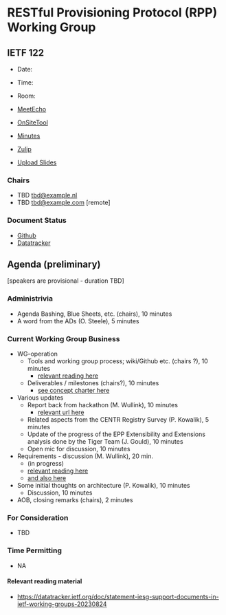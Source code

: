 
# RESTful Provisioning Protocol (RPP) Working Group

## IETF 122

* Date:
* Time:
* Room:

* [MeetEcho](https://meetings.conf.meetecho.com/ietf122/?session=)
* [OnSiteTool](https://meetings.conf.meetecho.com/onsite122/?session=)

* [Minutes](https://codimd.ietf.org/notes-ietf-122-rpp)
* [Zulip](https://zulip.ietf.org/#narrow/stream/rpp)
* [Upload Slides](https://datatracker.ietf.org/meeting/122/session/rpp)

### Chairs

* TBD [tbd@example.nl](tbd@example.nl)
* TBD [tbd@example.com](tbd@example.com) [remote]

### Document Status

* [Github](https://github.com/ietf-wg-rpp/wg-materials/blob/main/dnsop-document-status.md)
* [Datatracker](https://datatracker.ietf.org/wg/rpp/documents/)

## Agenda (preliminary)
[speakers are provisional - duration TBD]

### Administrivia

* Agenda Bashing, Blue Sheets, etc. (chairs), 10 minutes
* A word from the ADs (O. Steele), 5 minutes
<!--
* Updates of Old Work, Chairs, 10 minutes
-->
### Current Working Group Business
* WG-operation
  - Tools and working group process; wiki/Github etc. (chairs ?), 10 minutes
    - [relevant reading here](https://datatracker.ietf.org/doc/html/rfc8874)
  - Deliverables / milestones (chairs?), 10 minutes
    - [see concept charter here](https://github.com/SIDN/ietf-wg-rpp-charter/blob/main/rpp-charter.md)
* Various updates
  - Report back from hackathon (M. Wullink), 10 minutes
    - [relevant url here](https://www.ietf.org/meeting/hackathons/122-hackathon/)
  - Related aspects from the CENTR Registry Survey (P. Kowalik), 5 minutes
  - Update of the progress of the EPP Extensibility and Extensions analysis done by the Tiger Team (J. Gould), 10 minutes
  - Open mic for discussion, 10 minutes
* Requirements - discussion (M. Wullink), 20 min.
  - (in progress)
  - [relevant reading here](https://github.com/SIDN/ietf-wg-rpp-charter/blob/main/requirements.md)
  - [and also here](https://datatracker.ietf.org/meeting/121/materials/slides-121-rpp-rpp-drafts-requirements-01)
* Some initial thoughts on architecture (P. Kowalik), 10 minutes
  - Discussion, 10 minutes
* AOB, closing remarks (chairs), 2 minutes

### For Consideration

* TBD
### Time Permitting

* NA

#### Relevant reading material

* https://datatracker.ietf.org/doc/statement-iesg-support-documents-in-ietf-working-groups-20230824

